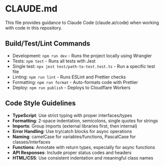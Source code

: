 # CLAUDE.md

This file provides guidance to Claude Code (claude.ai/code) when working with code in this repository.

## Build/Test/Lint Commands
- Development: `npm run dev` - Runs the project locally using Wrangler
- Tests: `npm test` - Runs all tests with Jest
- Single test: `npx jest test/path-to-test.test.ts` - Run a specific test file
- Linting: `npm run lint` - Runs ESLint and Prettier checks
- Formatting: `npm run format` - Auto-formats code with Prettier
- Deploy: `npm run publish` - Deploys to Cloudflare Workers

## Code Style Guidelines
- **TypeScript**: Use strict typing with proper interfaces/types
- **Formatting**: 2-space indentation, semicolons, single quotes for strings
- **Imports**: Group imports (external libraries first, then internal)
- **Error Handling**: Use try/catch blocks for async operations
- **Naming**: camelCase for variables/functions, PascalCase for classes/interfaces
- **Functions**: Annotate with return types, especially for async functions
- **API Responses**: Include proper status codes and headers
- **HTML/CSS**: Use consistent indentation and meaningful class names